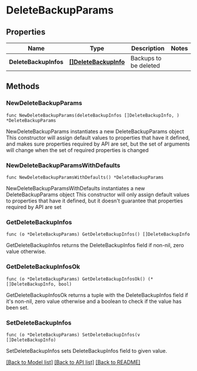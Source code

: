 # DeleteBackupParams

## Properties

Name | Type | Description | Notes
------------ | ------------- | ------------- | -------------
**DeleteBackupInfos** | [**[]DeleteBackupInfo**](DeleteBackupInfo.md) | Backups to be deleted | 

## Methods

### NewDeleteBackupParams

`func NewDeleteBackupParams(deleteBackupInfos []DeleteBackupInfo, ) *DeleteBackupParams`

NewDeleteBackupParams instantiates a new DeleteBackupParams object
This constructor will assign default values to properties that have it defined,
and makes sure properties required by API are set, but the set of arguments
will change when the set of required properties is changed

### NewDeleteBackupParamsWithDefaults

`func NewDeleteBackupParamsWithDefaults() *DeleteBackupParams`

NewDeleteBackupParamsWithDefaults instantiates a new DeleteBackupParams object
This constructor will only assign default values to properties that have it defined,
but it doesn't guarantee that properties required by API are set

### GetDeleteBackupInfos

`func (o *DeleteBackupParams) GetDeleteBackupInfos() []DeleteBackupInfo`

GetDeleteBackupInfos returns the DeleteBackupInfos field if non-nil, zero value otherwise.

### GetDeleteBackupInfosOk

`func (o *DeleteBackupParams) GetDeleteBackupInfosOk() (*[]DeleteBackupInfo, bool)`

GetDeleteBackupInfosOk returns a tuple with the DeleteBackupInfos field if it's non-nil, zero value otherwise
and a boolean to check if the value has been set.

### SetDeleteBackupInfos

`func (o *DeleteBackupParams) SetDeleteBackupInfos(v []DeleteBackupInfo)`

SetDeleteBackupInfos sets DeleteBackupInfos field to given value.



[[Back to Model list]](../README.md#documentation-for-models) [[Back to API list]](../README.md#documentation-for-api-endpoints) [[Back to README]](../README.md)


